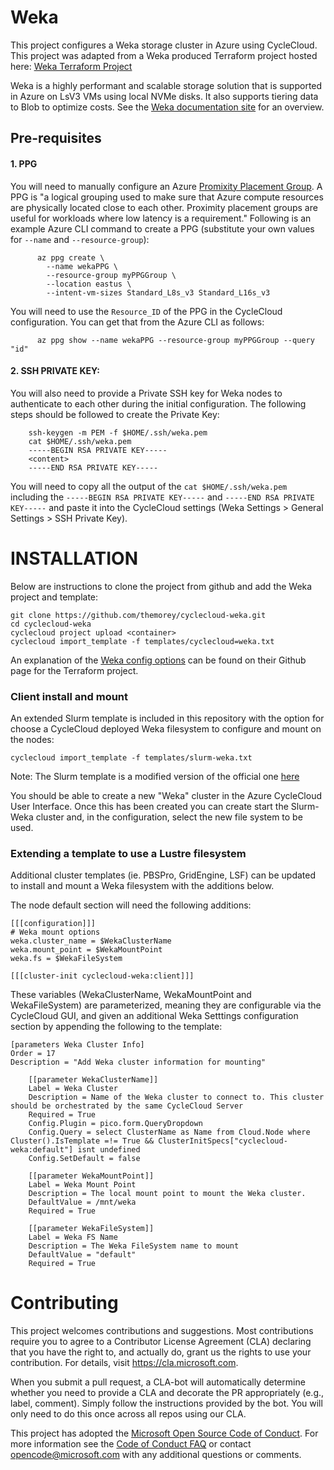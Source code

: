 
Weka
========

This project configures a Weka storage cluster in Azure using CycleCloud.  This project was adapted from a Weka produced Terraform project hosted here:  [Weka Terraform Project](https://github.com/weka/terraform-azure-weka)

Weka is a highly performant and scalable storage solution that is supported in Azure on LsV3 VMs using local NVMe disks.  It also supports tiering data to Blob to optimize costs. See the [Weka documentation site](https://docs.weka.io/overview/about) for an overview.

## Pre-requisites

#### 1.  PPG
You will need to manually configure an Azure [Promixity Placement Group](https://learn.microsoft.com/en-us/azure/virtual-machines/linux/proximity-placement-groups).  A PPG is "a logical grouping used to make sure that Azure compute resources are physically located close to each other. Proximity placement groups are useful for workloads where low latency is a requirement."   Following is an example Azure CLI command to create a PPG (substitute your own values for `--name` and `--resource-group`):

```
      az ppg create \
        --name wekaPPG \
        --resource-group myPPGGroup \
        --location eastus \
        --intent-vm-sizes Standard_L8s_v3 Standard_L16s_v3 
```

You will need to use the `Resource_ID` of the PPG in the CycleCloud configuration.  You can get that from the Azure CLI as follows:

```
      az ppg show --name wekaPPG --resource-group myPPGGroup --query "id"
```


#### 2. SSH PRIVATE KEY:  
You will also need to provide a Private SSH key for Weka nodes to authenticate to each other during the initial configuration.  The following steps should be followed to create the Private Key:

```
    ssh-keygen -m PEM -f $HOME/.ssh/weka.pem
    cat $HOME/.ssh/weka.pem
    -----BEGIN RSA PRIVATE KEY-----
    <content>
    -----END RSA PRIVATE KEY-----
```
You will need to copy all the output of the `cat $HOME/.ssh/weka.pem` including the `-----BEGIN RSA PRIVATE KEY-----` and `-----END RSA PRIVATE KEY-----` and paste it into the CycleCloud settings (Weka Settings > General Settings > SSH Private Key).


# INSTALLATION
Below are instructions to clone the project from github and add the Weka project and template:

```
git clone https://github.com/themorey/cyclecloud-weka.git
cd cyclecloud-weka
cyclecloud project upload <container>
cyclecloud import_template -f templates/cyclecloud=weka.txt
```

An explanation of the [Weka config options](https://github.com/weka/terraform-azure-weka#inputs) can be found on their Github page for the Terraform project.


### Client install and mount
An extended Slurm template is included in this repository with the option for choose a CycleCloud deployed Weka filesystem to configure and mount on the nodes:
```
cyclecloud import_template -f templates/slurm-weka.txt
```
Note: The Slurm template is a modified version of the official one [here](https://github.com/Azure/cyclecloud-slurm/blob/2.7.0/templates/slurm.txt)


You should be able to create a new "Weka" cluster in the Azure CycleCloud User Interface. Once this has been created you can create start the Slurm-Weka cluster and, in the configuration, select the new file system to be used.

### Extending a template to use a Lustre filesystem
Additional cluster templates (ie. PBSPro, GridEngine, LSF) can be updated to install and mount a Weka filesystem with the additions below.

The node default section will need the following additions:

```
[[[configuration]]]
# Weka mount options
weka.cluster_name = $WekaClusterName
weka.mount_point = $WekaMountPoint
weka.fs = $WekaFileSystem

[[[cluster-init cyclecloud-weka:client]]]
```

These variables (WekaClusterName, WekaMountPoint and WekaFileSystem) are parameterized, meaning they are configurable via the CycleCloud GUI, and given an additional Weka Setttings configuration section by appending the following to the template:

```
[parameters Weka Cluster Info]
Order = 17
Description = "Add Weka cluster information for mounting"

    [[parameter WekaClusterName]]
    Label = Weka Cluster
    Description = Name of the Weka cluster to connect to. This cluster should be orchestrated by the same CycleCloud Server
    Required = True
    Config.Plugin = pico.form.QueryDropdown
    Config.Query = select ClusterName as Name from Cloud.Node where Cluster().IsTemplate =!= True && ClusterInitSpecs["cyclecloud-weka:default"] isnt undefined
    Config.SetDefault = false
    
    [[parameter WekaMountPoint]]
    Label = Weka Mount Point
    Description = The local mount point to mount the Weka cluster.
    DefaultValue = /mnt/weka
    Required = True
    
    [[parameter WekaFileSystem]]
    Label = Weka FS Name
    Description = The Weka FileSystem name to mount
    DefaultValue = "default"
    Required = True
```

# Contributing

This project welcomes contributions and suggestions.  Most contributions require you to agree to a
Contributor License Agreement (CLA) declaring that you have the right to, and actually do, grant us
the rights to use your contribution. For details, visit https://cla.microsoft.com.

When you submit a pull request, a CLA-bot will automatically determine whether you need to provide
a CLA and decorate the PR appropriately (e.g., label, comment). Simply follow the instructions
provided by the bot. You will only need to do this once across all repos using our CLA.

This project has adopted the [Microsoft Open Source Code of Conduct](https://opensource.microsoft.com/codeofconduct/).
For more information see the [Code of Conduct FAQ](https://opensource.microsoft.com/codeofconduct/faq/) or
contact [opencode@microsoft.com](mailto:opencode@microsoft.com) with any additional questions or comments.

